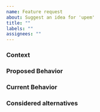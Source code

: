 ```yaml
---
name: Feature request
about: Suggest an idea for 'upem'
title: ""
labels: ""
assignees: ""
---
```


<!--- Provide a general summary of the issue in the Title above -->

### Context

<!--- How does this issue affected you? What are you trying to accomplish? -->
<!--- Providing context helps us better understand the issue - which makes for better solutions  -->

### Proposed Behavior

<!--- Tell us how you think it should work -->

### Current Behavior

<!--- Explain the difference from current behavior (if any) -->

### Considered alternatives

<!--- If you tried alternatives, let us know! -->
